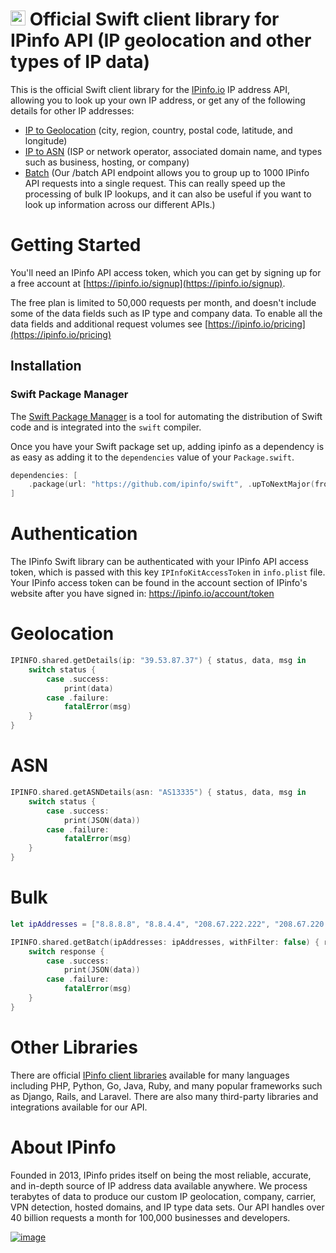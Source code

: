 
# [<img src="https://ipinfo.io/static/ipinfo-small.svg" alt="IPinfo" width="24"/>](https://ipinfo.io/) Official Swift client library for IPinfo API (IP geolocation and other types of IP data)

This is the official Swift client library for the [IPinfo.io](https://ipinfo.io) IP address API, allowing you to look up your own IP address, or get any of the following details for other IP addresses:

- [IP to Geolocation](https://ipinfo.io/ip-geolocation-api) (city, region, country, postal code, latitude, and longitude)
- [IP to ASN](https://ipinfo.io/asn-api) (ISP or network operator, associated domain name, and types such as business, hosting, or company)
- [Batch](https://ipinfo.io/developers/advanced-usage#batching-requests) (Our /batch API endpoint allows you to group up to 1000 IPinfo API requests into a single request. This can really speed up the processing of bulk IP lookups, and it can also be useful if you want to look up information across our different APIs.)

# Getting Started
You'll need an IPinfo API access token, which you can get by signing up for a free account at [https://ipinfo.io/signup](https://ipinfo.io/signup).

The free plan is limited to 50,000 requests per month, and doesn't include some of the data fields such as IP type and company data. To enable all the data fields and additional request volumes see [https://ipinfo.io/pricing](https://ipinfo.io/pricing)


## Installation

### Swift Package Manager

The [Swift Package Manager](https://swift.org/package-manager/) is a tool for automating the distribution of Swift code and is integrated into the `swift` compiler. 

Once you have your Swift package set up, adding ipinfo as a dependency is as easy as adding it to the `dependencies` value of your `Package.swift`.

```swift
dependencies: [
    .package(url: "https://github.com/ipinfo/swift", .upToNextMajor(from: "0.1.0"))
]
```
# Authentication
The IPinfo Swift library can be authenticated with your IPinfo API access token, which is passed with this key `IPInfoKitAccessToken` in `info.plist` file. Your IPinfo access token can be found in the account section of IPinfo's website after you have signed in: https://ipinfo.io/account/token

# Geolocation
```swift
IPINFO.shared.getDetails(ip: "39.53.87.37") { status, data, msg in
    switch status {
        case .success:
            print(data)
        case .failure:
            fatalError(msg)
    }
}
```
# ASN
```swift
IPINFO.shared.getASNDetails(asn: "AS13335") { status, data, msg in
    switch status {
        case .success:
            print(JSON(data))
        case .failure:
            fatalError(msg)
    }
}
```
# Bulk
```swift
let ipAddresses = ["8.8.8.8", "8.8.4.4", "208.67.222.222", "208.67.220.220"]

IPINFO.shared.getBatch(ipAddresses: ipAddresses, withFilter: false) { response, data, msg in
    switch response {
        case .success:
            print(JSON(data))
        case .failure:
            fatalError(msg)
    }
}
```

# Other Libraries

There are official [IPinfo client libraries](https://ipinfo.io/developers/libraries) available for many languages including PHP, Python, Go, Java, Ruby, and many popular frameworks such as Django, Rails, and Laravel. There are also many third-party libraries and integrations available for our API.

# About IPinfo

Founded in 2013, IPinfo prides itself on being the most reliable, accurate, and in-depth source of IP address data available anywhere. We process terabytes of data to produce our custom IP geolocation, company, carrier, VPN detection, hosted domains, and IP type data sets. Our API handles over 40 billion requests a month for 100,000 businesses and developers.

[![image](https://avatars3.githubusercontent.com/u/15721521?s=128&u=7bb7dde5c4991335fb234e68a30971944abc6bf3&v=4)](https://ipinfo.io/)
